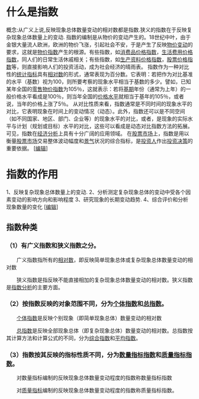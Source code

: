 # 什么是指数

概念:从广义上说,反映现象总体数量变动的相对数都是指数.狭义的指数在于反映复杂现象总体数量上的变动.
指数的编制是从物价的变动产生的。18世纪中叶，由于金银大量流人欧洲，欧洲的物价飞涨，引起社会不安，于是产生了反映[物价变动](https://wiki.mbalib.com/wiki/%E7%89%A9%E4%BB%B7%E5%8F%98%E5%8A%A8 "物价变动")的要求，这就是[物价指数](https://wiki.mbalib.com/wiki/%E7%89%A9%E4%BB%B7%E6%8C%87%E6%95%B0 "物价指数")产生的根源。有些指数，如[消费品价格指数](https://wiki.mbalib.com/wiki/%E6%B6%88%E8%B4%B9%E5%93%81%E4%BB%B7%E6%A0%BC%E6%8C%87%E6%95%B0 "消费品价格指数")，[生活费用价格指数](https://wiki.mbalib.com/w/index.php?title=%E7%94%9F%E6%B4%BB%E8%B4%B9%E7%94%A8%E4%BB%B7%E6%A0%BC%E6%8C%87%E6%95%B0&action=edit "生活费用价格指数")，同人们的日常生活休戚相关；有些指数，如[生产资料价格指数](https://wiki.mbalib.com/wiki/%E7%94%9F%E4%BA%A7%E8%B5%84%E6%96%99%E4%BB%B7%E6%A0%BC%E6%8C%87%E6%95%B0 "生产资料价格指数")，[股票价格指数](https://wiki.mbalib.com/wiki/%E8%82%A1%E7%A5%A8%E4%BB%B7%E6%A0%BC%E6%8C%87%E6%95%B0 "股票价格指数")等，则直接影响人们的投资活动，成为社会经济的晴雨表。
指数作为一种对比性的[统计指标](https://wiki.mbalib.com/wiki/%E7%BB%9F%E8%AE%A1%E6%8C%87%E6%A0%87 "统计指标")具有[相对数](https://wiki.mbalib.com/wiki/%E7%9B%B8%E5%AF%B9%E6%95%B0 "相对数")的形式，通常表现为百分数。它表明：若把作为对比基准的水平（基数）视为100，则所要考察的现象水平相当于基数的多少。譬如，已知某年全国的[零售物价指数](https://wiki.mbalib.com/wiki/%E9%9B%B6%E5%94%AE%E7%89%A9%E4%BB%B7%E6%8C%87%E6%95%B0 "零售物价指数")为105％，这就表示：若将[基期](https://wiki.mbalib.com/wiki/%E5%9F%BA%E6%9C%9F "基期")年份（通常为上年）的一般价格水平看成是100％，则当年全国的[价格水平](https://wiki.mbalib.com/wiki/%E4%BB%B7%E6%A0%BC%E6%B0%B4%E5%B9%B3 "价格水平")就相当于基年的105％，或者说，当年的价格上涨了5％。
从对比性质来看，指数通常是不同时间的现象水平的对比，它表明现象在时间上的变动情况（动态）。此外，指数还可以是不同空间（如不同国家、地区、部门、企业等）的现象水平的对比，或者，是现象的实际水平与计划（规划或目标）水平的对比，这些可以看成是动态对比指数方法的拓展。可见，指数在[经济分析](https://wiki.mbalib.com/wiki/%E7%BB%8F%E6%B5%8E%E5%88%86%E6%9E%90 "经济分析")上具有十分广阔的应用领域。
在[股票市场](https://wiki.mbalib.com/wiki/%E8%82%A1%E7%A5%A8%E5%B8%82%E5%9C%BA "股票市场")上，指数是用以衡量[股票市场](https://wiki.mbalib.com/wiki/%E8%82%A1%E7%A5%A8%E5%B8%82%E5%9C%BA "股票市场")交易整体波动幅度和[景气](https://wiki.mbalib.com/wiki/%E6%99%AF%E6%B0%94 "景气")状况的综合指标，是[投资人](https://wiki.mbalib.com/wiki/%E6%8A%95%E8%B5%84%E4%BA%BA "投资人")作出[投资决策](https://wiki.mbalib.com/wiki/%E6%8A%95%E8%B5%84%E5%86%B3%E7%AD%96 "投资决策")的重要依据。
[[编辑](https://wiki.mbalib.com/w/index.php?title=%E6%8C%87%E6%95%B0&action=edit&section=2 "编辑段落: 指数的作用")]
# 指数的作用
1、反映复杂现象总体数量上的变动.
2、分析测定复杂现象总体的变动中受各个因素变动的影响方向和影响程度
3、研究现象的长期变动趋势.
4、综合评价和分析现象数量的变化
[[编辑](https://wiki.mbalib.com/w/index.php?title=%E6%8C%87%E6%95%B0&action=edit&section=3 "编辑段落: 指数种类")]

## 指数种类
### （1）有广义指数和狭义指数之分。

　　广义指数指所有的[相对数](https://wiki.mbalib.com/wiki/%E7%9B%B8%E5%AF%B9%E6%95%B0 "相对数")，即反映简单现象总体或复杂现象总体数量变动的相对数

　　狭义指数是指反映不能直接相加的复杂现象总体数量变动的相对数。狭义指数是[指数分析](https://wiki.mbalib.com/w/index.php?title=%E6%8C%87%E6%95%B0%E5%88%86%E6%9E%90&action=edit "指数分析")的主要方面。

### （2）按指数反映的对象范围不同，分为[个体指数](https://wiki.mbalib.com/wiki/%E4%B8%AA%E4%BD%93%E6%8C%87%E6%95%B0 "个体指数")和[总指数](https://wiki.mbalib.com/wiki/%E6%80%BB%E6%8C%87%E6%95%B0 "总指数")。

　　[个体指数](https://wiki.mbalib.com/wiki/%E4%B8%AA%E4%BD%93%E6%8C%87%E6%95%B0 "个体指数")是反映个别现象（即简单现象总体）数量变动的相对数

　　[总指数](https://wiki.mbalib.com/wiki/%E6%80%BB%E6%8C%87%E6%95%B0 "总指数")是反映全部现象总体（即复杂现象总体）数量变动的相对数。总指数按其计算方法和计算公式的不同，分为[综合指数](https://wiki.mbalib.com/wiki/%E7%BB%BC%E5%90%88%E6%8C%87%E6%95%B0 "综合指数")和[平均指数](https://wiki.mbalib.com/wiki/%E5%B9%B3%E5%9D%87%E6%8C%87%E6%95%B0 "平均指数")。

### （3）指数按其反映的指标性质不同，分为[数量指标指数](https://wiki.mbalib.com/wiki/%E6%95%B0%E9%87%8F%E6%8C%87%E6%A0%87%E6%8C%87%E6%95%B0 "数量指标指数")和[质量指标指数](https://wiki.mbalib.com/wiki/%E8%B4%A8%E9%87%8F%E6%8C%87%E6%A0%87%E6%8C%87%E6%95%B0 "质量指标指数")。

　　对数量指标编制的反映现象总体数量变动程度的指数称数量指标指数

　　对[质量指标](https://wiki.mbalib.com/wiki/%E8%B4%A8%E9%87%8F%E6%8C%87%E6%A0%87 "质量指标")编制的反映现象总体数量变动程度的指数称质量指标指数。